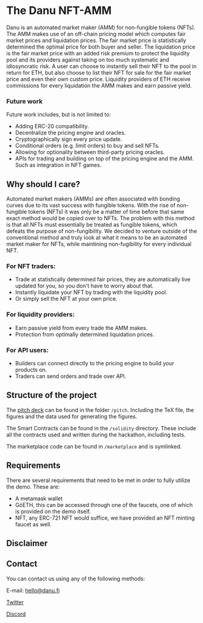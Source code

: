 <p align="center">
	<!-- Logo -->
</p>

# The Danu NFT-AMM

Danu is an automated market maker (AMM) for non-fungible tokens (NFTs). The AMM makes use of an off-chain pricing model which computes fair market prices and liquidation prices. The fair market price is statistically determined the optimal price for both buyer and seller. The liquidation price is the fair market price with an added risk premium to protect the liquidity pool and its providers against taking on too much systematic and idiosyncratic risk. A user can choose to instantly sell their NFT to the pool in return for ETH, but also choose to list their NFT for sale for the fair market price and even their own custom price. Liquidity providers of ETH receive commissions for every liquidation the AMM makes and earn passive yield. 

### Future work

Future work includes, but is not limited to: 

- Adding ERC-20 compatibility. 
- Decentralize the pricing engine and oracles.
- Cryptographically sign every price update.
- Conditional orders (e.g. limit orders) to buy and sell NFTs.
- Allowing for optionality between third-party pricing oracles.
- APIs for trading and building on top of the pricing engine and the AMM. Such as integration in NFT games.  


## Why should I care?

Automated market makers (AMMs) are often associated with bonding curves due to its vast success with fungible tokens. With the rise of non-fungible tokens (NFTs) it was only be a matter of time before that same exact method would be copied over to NFTs. The problem with this method is that all NFTs must essentially be treated as fungible tokens, which defeats the purpose of non-fungibility. We decided to venture outside of the conventional method and truly look at what it means to be an automated market maker for NFTs, while maintining non-fugibility for every individual NFT. 

### For NFT traders:
- Trade at statistically determined fair prices, they are automatically live updated for you, so you don't have to worry about that.
- Instantly liquidate your NFT by trading with the liquidity pool. 
- Or simply sell the NFT at your own price.

### For liquidity providers:
- Earn passive yield from every trade the AMM makes.
- Protection from optimally determined liquidation prices.

### For API users:
- Builders can connect directly to the pricing engine to build your products on.
- Traders can send orders and trade over API.

## Structure of the project

The [pitch deck](https://github.com/DanuFinance/macro-hackathon/blob/sanitized/pitch/pitch.pdf) can be found in the folder `/pitch`. Including the TeX file, the figures and the data used for generating the figures.

The Smart Contracts can be found in the `/solidity` directory. These include all the contracts used and written during the hackathon, including tests.

The marketplace code can be found in `/marketplace` and is symlinked. 



## Requirements

There are several requirements that need to be met in order to fully utilize the demo. These are:

- A metamask wallet
- GöETH, this can be accessed through one of the faucets, one of which is provided on the demo itself.
- NFT, any ERC-721 NFT would suffice, we have provided an NFT minting faucet as well.


## Disclaimer

## Contact

You can contact us using any of the following methods:

E-mail: hello@danu.fi

[Twitter](https://twitter.com/DanuFinance)

[Discord](https://t.co/pTwstyutvn)

